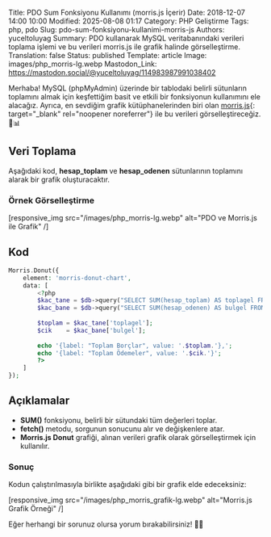 Title: PDO Sum Fonksiyonu Kullanımı (morris.js İçerir)
Date: 2018-12-07 14:00 10:00
Modified: 2025-08-08 01:17
Category: PHP Geliştirme
Tags: php, pdo
Slug: pdo-sum-fonksiyonu-kullanimi-morris-js
Authors: yuceltoluyag
Summary: PDO kullanarak MySQL veritabanındaki verileri toplama işlemi ve bu verileri morris.js ile grafik halinde görselleştirme.
Translation: false
Status: published
Template: article
Image: images/php_morris-lg.webp
Mastodon_Link: https://mastodon.social/@yuceltoluyag/114983987991038402

Merhaba! MySQL (phpMyAdmin) üzerinde bir tablodaki belirli sütunların toplamını almak için keşfettiğim basit ve etkili bir fonksiyonun kullanımını ele alacağız. Ayrıca, en sevdiğim grafik kütüphanelerinden biri olan [morris.js](http://morrisjs.github.io/morris.js/){: target="_blank" rel="noopener noreferrer"} ile bu verileri görselleştireceğiz. 🎨📊

## Veri Toplama

Aşağıdaki kod, **hesap_toplam** ve **hesap_odenen** sütunlarının toplamını alarak bir grafik oluşturacaktır.

### Örnek Görselleştirme


[responsive_img src="/images/php_morris-lg.webp" alt="PDO ve Morris.js ile Grafik" /]
## Kod

```php
Morris.Donut({
    element: 'morris-donut-chart',
    data: [
        <?php
        $kac_tane = $db->query("SELECT SUM(hesap_toplam) AS toplagel FROM hesaplar")->fetch();  
        $kac_bane = $db->query("SELECT SUM(hesap_odenen) AS bulgel FROM hesaplar")->fetch();  
        
        $toplam = $kac_tane['toplagel'];  
        $cik    = $kac_bane['bulgel'];  
        
        echo '{label: "Toplam Borçlar", value: '.$toplam.'},';
        echo '{label: "Toplam Ödemeler", value: '.$cik.'}';
        ?>
    ]
});
```

## Açıklamalar

- **SUM()** fonksiyonu, belirli bir sütundaki tüm değerleri toplar.
- **fetch()** metodu, sorgunun sonucunu alır ve değişkenlere atar.
- **Morris.js Donut** grafiği, alınan verileri grafik olarak görselleştirmek için kullanılır.

### Sonuç

Kodun çalıştırılmasıyla birlikte aşağıdaki gibi bir grafik elde edeceksiniz:


[responsive_img src="/images/php_morris_grafik-lg.webp" alt="Morris.js Grafik Örneği" /]

Eğer herhangi bir sorunuz olursa yorum bırakabilirsiniz! 💬😊

